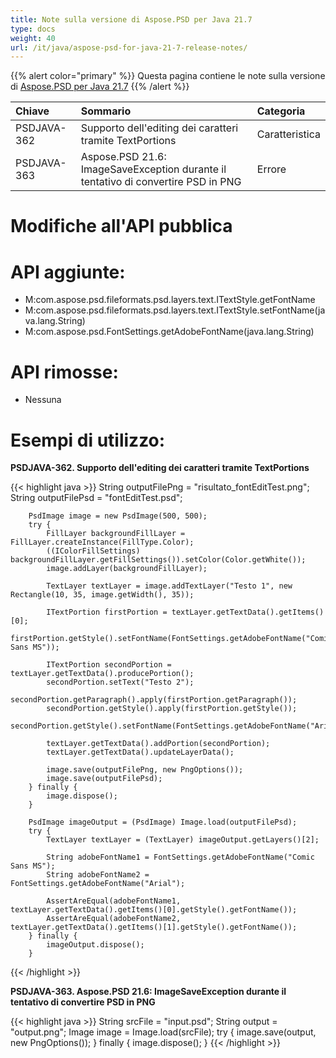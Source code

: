```yaml
---
title: Note sulla versione di Aspose.PSD per Java 21.7
type: docs
weight: 40
url: /it/java/aspose-psd-for-java-21-7-release-notes/
---
```


{{% alert color="primary" %}} Questa pagina contiene le note sulla versione di [Aspose.PSD per Java 21.7](https://downloads.aspose.com/psd/java/new-releases/aspose.psd-for-java-21.7/) {{% /alert %}}

|**Chiave**|**Sommario**|**Categoria**|
| :- | :- | :- |
|PSDJAVA-362|Supporto dell'editing dei caratteri tramite TextPortions|Caratteristica|
|PSDJAVA-363|Aspose.PSD 21.6: ImageSaveException durante il tentativo di convertire PSD in PNG|Errore|

# **Modifiche all'API pubblica**
# **API aggiunte:**
- M:com.aspose.psd.fileformats.psd.layers.text.ITextStyle.getFontName
- M:com.aspose.psd.fileformats.psd.layers.text.ITextStyle.setFontName(java.lang.String)
- M:com.aspose.psd.FontSettings.getAdobeFontName(java.lang.String)

# **API rimosse:**
- Nessuna

# **Esempi di utilizzo:**

**PSDJAVA-362. Supporto dell'editing dei caratteri tramite TextPortions**

{{< highlight java >}}
        String outputFilePng = "risultato_fontEditTest.png";
        String outputFilePsd = "fontEditTest.psd";

        PsdImage image = new PsdImage(500, 500);
        try {
            FillLayer backgroundFillLayer = FillLayer.createInstance(FillType.Color);
            ((IColorFillSettings) backgroundFillLayer.getFillSettings()).setColor(Color.getWhite());
            image.addLayer(backgroundFillLayer);

            TextLayer textLayer = image.addTextLayer("Testo 1", new Rectangle(10, 35, image.getWidth(), 35));

            ITextPortion firstPortion = textLayer.getTextData().getItems()[0];
            firstPortion.getStyle().setFontName(FontSettings.getAdobeFontName("Comic Sans MS"));

            ITextPortion secondPortion = textLayer.getTextData().producePortion();
            secondPortion.setText("Testo 2");
            secondPortion.getParagraph().apply(firstPortion.getParagraph());
            secondPortion.getStyle().apply(firstPortion.getStyle());
            secondPortion.getStyle().setFontName(FontSettings.getAdobeFontName("Arial"));

            textLayer.getTextData().addPortion(secondPortion);
            textLayer.getTextData().updateLayerData();

            image.save(outputFilePng, new PngOptions());
            image.save(outputFilePsd);
        } finally {
            image.dispose();
        }

        PsdImage imageOutput = (PsdImage) Image.load(outputFilePsd);
        try {
            TextLayer textLayer = (TextLayer) imageOutput.getLayers()[2];

            String adobeFontName1 = FontSettings.getAdobeFontName("Comic Sans MS");
            String adobeFontName2 = FontSettings.getAdobeFontName("Arial");

            AssertAreEqual(adobeFontName1, textLayer.getTextData().getItems()[0].getStyle().getFontName());
            AssertAreEqual(adobeFontName2, textLayer.getTextData().getItems()[1].getStyle().getFontName());
        } finally {
            imageOutput.dispose();
        }
{{< /highlight >}}

**PSDJAVA-363. Aspose.PSD 21.6: ImageSaveException durante il tentativo di convertire PSD in PNG**

{{< highlight java >}}
        String srcFile = "input.psd";
        String output = "output.png";
        Image image = Image.load(srcFile);
        try {
            image.save(output, new PngOptions());
        } finally {
            image.dispose();
        }
{{< /highlight >}}
